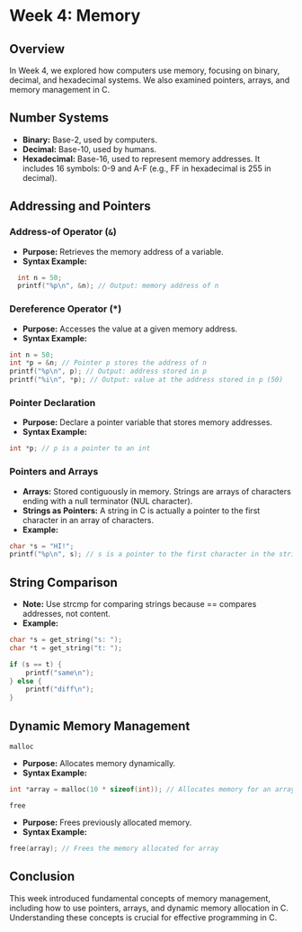 # Week 4: Memory

## Overview
In Week 4, we explored how computers use memory, focusing on binary, decimal, and hexadecimal systems. We also examined pointers, arrays, and memory management in C.

## Number Systems

- **Binary:** Base-2, used by computers.
- **Decimal:** Base-10, used by humans.
- **Hexadecimal:** Base-16, used to represent memory addresses. It includes 16 symbols: 0-9 and A-F (e.g., FF in hexadecimal is 255 in decimal).

## Addressing and Pointers

### Address-of Operator (`&`)
- **Purpose:** Retrieves the memory address of a variable.
- **Syntax Example:**
```c
  int n = 50;
  printf("%p\n", &n); // Output: memory address of n
```

### Dereference Operator (*)
- **Purpose:** Accesses the value at a given memory address.
- **Syntax Example:**
```c
int n = 50;
int *p = &n; // Pointer p stores the address of n
printf("%p\n", p); // Output: address stored in p
printf("%i\n", *p); // Output: value at the address stored in p (50)
```

### Pointer Declaration
- **Purpose:** Declare a pointer variable that stores memory addresses.
- **Syntax Example:**
```c
int *p; // p is a pointer to an int
```

### Pointers and Arrays
- **Arrays:** Stored contiguously in memory. Strings are arrays of characters ending with a null terminator (NUL character).
- **Strings as Pointers:** A string in C is actually a pointer to the first character in an array of characters.
- **Example:**

```c
char *s = "HI!";
printf("%p\n", s); // s is a pointer to the first character in the string
```

## String Comparison
- **Note:** Use strcmp for comparing strings because == compares addresses, not content.
- **Example:**
```c
char *s = get_string("s: ");
char *t = get_string("t: ");

if (s == t) {
    printf("same\n");
} else {
    printf("diff\n");
}
```

## Dynamic Memory Management

`malloc
`
- **Purpose:** Allocates memory dynamically.
- **Syntax Example:**

```c
int *array = malloc(10 * sizeof(int)); // Allocates memory for an array of 10 integers
```

`
free
`
- **Purpose:** Frees previously allocated memory.
- **Syntax Example:**

```c
free(array); // Frees the memory allocated for array
```

## Conclusion

This week introduced fundamental concepts of memory management, including how to use pointers, arrays, and dynamic memory allocation in C. Understanding these concepts is crucial for effective programming in C.